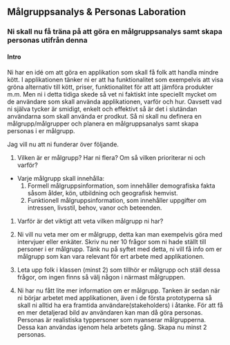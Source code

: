 ## Målgruppsanalys & Personas Laboration

### Ni skall nu få träna på att göra en målgruppsanalys samt skapa personas utifrån denna

#### Intro
Ni har en idé om att göra en applikation som skall få folk att handla mindre kött. I applikationen tänker ni er att ha funktionalitet som exempelvis att visa gröna alternativ till kött, priser, funktionalitet för att att jämföra produkter m.m. Men ni i detta tidiga skede så vet ni faktiskt inte speciellt mycket om de användare som skall använda applikationen, varför och hur. Oavsett vad ni själva tycker är smidigt, enkelt och effektivt så är det i slutändan användarna som skall använda er prodkut. Så ni skall nu definera en målgrupp/målgrupper och planera en målgruppsanalys samt skapa personas i er målgrupp.

Jag vill nu att ni funderar över följande.

1. Vilken är er målgrupp? Har ni flera? Om så vilken prioriterar ni och varför?
  * Varje målgrupp skall innehålla:
    1. Formell målgruppsinformation, som innehåller demografiska fakta såsom ålder, kön, utbildning och geografisk hemvist.
    1. Funktionell målgruppsinformation, som innehåller uppgifter om intressen, livsstil, behov, vanor och beteenden.

1. Varför är det viktigt att veta vilken målgrupp ni har?

1. Ni vill nu veta mer om er målgrupp, detta kan man exempelvis göra med intervjuer eller enkäter. Skriv nu ner 10 frågor som ni hade ställt till personer i er målgrupp. Tänk nu på syftet med detta, ni vill få info om er målgrupp som kan vara relevant för ert arbete med applikationen.

1. Leta upp folk i klassen (minst 2) som tillhör er målgrupp och ställ dessa frågor, om ingen finns så välj någon i närmast målgruppen.

1. Ni har nu fått lite mer information om er målgrupp. Tanken är sedan när ni börjar arbetet med applikationen, även i de första prototyperna så skall ni alltid ha era framtida användare(stakeholders) i åtanke. För att få en mer detaljerad bild av användaren kan man då göra personas. Personas är realistiska typpersoner som nyanserar målgrupperna. Dessa kan användas igenom hela arbetets gång. Skapa nu minst 2 personas.



